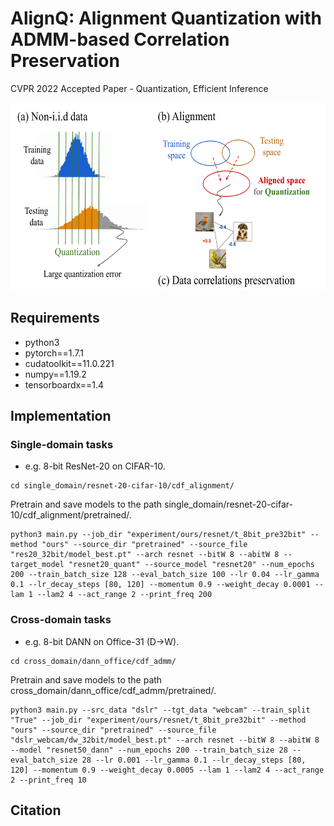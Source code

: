 # AlignQ: Alignment Quantization with ADMM-based Correlation Preservation
CVPR 2022 Accepted Paper - Quantization, Efficient Inference

<img src="img/motivation.png" width="650" height="300">

## Requirements

* python3
* pytorch==1.7.1
* cudatoolkit==11.0.221 
* numpy==1.19.2
* tensorboardx==1.4

## Implementation

### Single-domain tasks

* e.g. 8-bit ResNet-20 on CIFAR-10.

```shell
cd single_domain/resnet-20-cifar-10/cdf_alignment/
```
Pretrain and save models to the path single_domain/resnet-20-cifar-10/cdf_alignment/pretrained/.

```shell
python3 main.py --job_dir "experiment/ours/resnet/t_8bit_pre32bit" --method "ours" --source_dir "pretrained" --source_file "res20_32bit/model_best.pt" --arch resnet --bitW 8 --abitW 8 --target_model "resnet20_quant" --source_model "resnet20" --num_epochs 200 --train_batch_size 128 --eval_batch_size 100 --lr 0.04 --lr_gamma 0.1 --lr_decay_steps [80, 120] --momentum 0.9 --weight_decay 0.0001 --lam 1 --lam2 4 --act_range 2 --print_freq 200
```


### Cross-domain tasks

* e.g. 8-bit DANN on Office-31 (D->W).

```shell
cd cross_domain/dann_office/cdf_admm/
```
Pretrain and save models to the path cross_domain/dann_office/cdf_admm/pretrained/.

```shell
python3 main.py --src_data "dslr" --tgt_data "webcam" --train_split "True" --job_dir "experiment/ours/resnet/t_8bit_pre32bit" --method "ours" --source_dir "pretrained" --source_file "dslr_webcam/dw_32bit/model_best.pt" --arch resnet --bitW 8 --abitW 8 --model "resnet50_dann" --num_epochs 200 --train_batch_size 28 --eval_batch_size 28 --lr 0.001 --lr_gamma 0.1 --lr_decay_steps [80, 120] --momentum 0.9 --weight_decay 0.0005 --lam 1 --lam2 4 --act_range 2 --print_freq 10
```

## Citation
